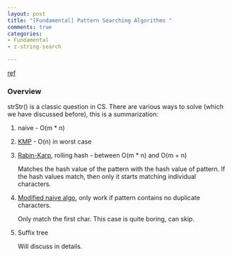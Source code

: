 ```yaml
---
layout: post
title: "[Fundamental] Pattern Searching Algorithms "
comments: true
categories:
- Fundamental
- z-string-search

---
```


[ref](http://www.geeksforgeeks.org/tag/pattern-searching/page/2/)

### Overview

strStr() is a classic question in CS. There are various ways to solve (which we have discussed before), this is a summarization: 

1. naive - O(m * n) 

1. [KMP](http://www.geeksforgeeks.org/searching-for-patterns-set-2-kmp-algorithm/) - O(n) in worst case

1. [Rabin-Karp](http://www.geeksforgeeks.org/searching-for-patterns-set-3-rabin-karp-algorithm/), rolling hash - between O(m * n) and O(m + n)

    Matches the hash value of the pattern with the hash value of pattern. If the hash values match, then only it starts matching individual characters. 

1. [Modified naive algo](http://www.geeksforgeeks.org/pattern-searching-set-4-a-naive-string-matching-algo-question/), only work if pattern contains no duplicate characters. 

    Only match the first char. This case is quite boring, can skip. 

1. Suffix tree

    Will discuss in details. 
